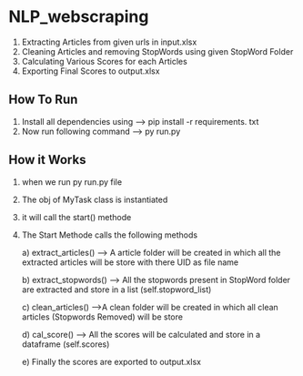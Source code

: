 # NLP_webscraping 
1. Extracting Articles from given urls in input.xlsx 
2. Cleaning Articles and removing StopWords using given StopWord Folder
3. Calculating Various Scores for each Articles
4. Exporting Final Scores to output.xlsx   


## How To Run 
1. Install all dependencies using
   --> pip install -r requirements. txt
2. Now run following command
   -->  py run.py  

## How it Works 
1. when we run py run.py file
2. The obj of MyTask class is instantiated
3. it will call the start() methode
4. The Start Methode calls the following methods
   
   a) extract_articles()
      --> A article folder will be created in which all the extracted articles will be store with there UID as file name

   b) extract_stopwords()
      --> All the stopwords present in StopWord folder are extracted and store in a list (self.stopword_list) 

   c) clean_articles()
      -->A clean folder will be created in which all clean articles (Stopwords Removed) will be store 

   d) cal_score()
      --> All the scores will be calculated and store in a dataframe (self.scores)
     
   e) Finally the scores are exported to output.xlsx
   
